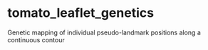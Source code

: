 # tomato_leaflet_genetics
Genetic mapping of individual pseudo-landmark positions along a continuous contour
